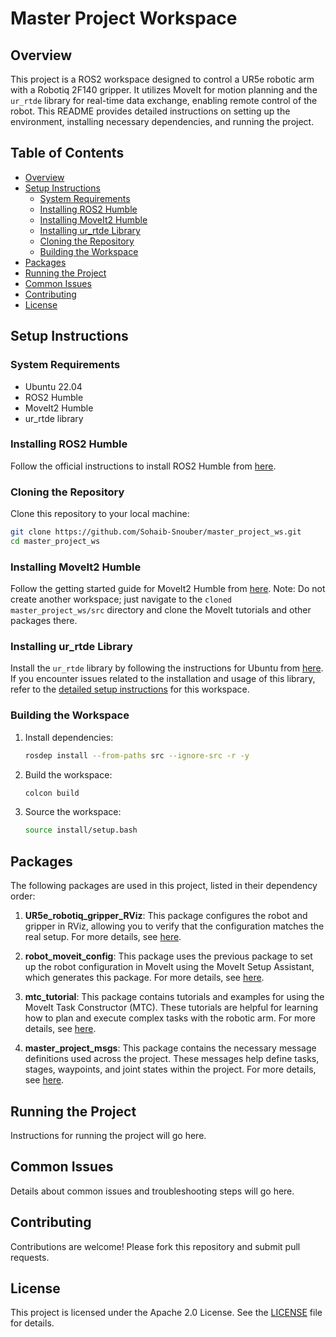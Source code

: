 # Master Project Workspace

## Overview
This project is a ROS2 workspace designed to control a UR5e robotic arm with a Robotiq 2F140 gripper. It utilizes MoveIt for motion planning and the `ur_rtde` library for real-time data exchange, enabling remote control of the robot. This README provides detailed instructions on setting up the environment, installing necessary dependencies, and running the project.

## Table of Contents
- [Overview](#overview)
- [Setup Instructions](#setup-instructions)
  - [System Requirements](#system-requirements)
  - [Installing ROS2 Humble](#installing-ros2-humble)
  - [Installing MoveIt2 Humble](#installing-moveit2-humble)
  - [Installing ur_rtde Library](#installing-ur_rtde-library)
  - [Cloning the Repository](#cloning-the-repository)
  - [Building the Workspace](#building-the-workspace)
- [Packages](#packages)
- [Running the Project](#running-the-project)
- [Common Issues](#common-issues)
- [Contributing](#contributing)
- [License](#license)

## Setup Instructions

### System Requirements
- Ubuntu 22.04
- ROS2 Humble
- MoveIt2 Humble
- ur_rtde library

### Installing ROS2 Humble
Follow the official instructions to install ROS2 Humble from [here](https://docs.ros.org/en/humble/Installation.html).

### Cloning the Repository
Clone this repository to your local machine:
```bash
git clone https://github.com/Sohaib-Snouber/master_project_ws.git
cd master_project_ws
```

### Installing MoveIt2 Humble
Follow the getting started guide for MoveIt2 Humble from [here](https://moveit.picknik.ai/humble/doc/tutorials/getting_started/getting_started.html).
Note: Do not create another workspace; just navigate to the `cloned master_project_ws/src` directory and clone the MoveIt tutorials and other packages there.

### Installing ur_rtde Library
Install the `ur_rtde` library by following the instructions for Ubuntu from [here](https://sdurobotics.gitlab.io/ur_rtde/installation/installation.html).
If you encounter issues related to the installation and usage of this library, refer to the [detailed setup instructions](https://github.com/Sohaib-Snouber/master_project_ws.git) for this workspace.

### Building the Workspace
1. Install dependencies:
   ```bash
   rosdep install --from-paths src --ignore-src -r -y
   ```

2. Build the workspace:
   ```bash
   colcon build
   ```

3. Source the workspace:
   ```bash
   source install/setup.bash
   ```

## Packages
The following packages are used in this project, listed in their dependency order:

1. **UR5e_robotiq_gripper_RViz**: This package configures the robot and gripper in RViz, allowing you to verify that the configuration matches the real setup. For more details, see [here](https://github.com/Sohaib-Snouber/master_project_ws/tree/main/src/UR5e_robotiq_gripper_RViz).

2. **robot_moveit_config**: This package uses the previous package to set up the robot configuration in MoveIt using the MoveIt Setup Assistant, which generates this package. For more details, see [here](https://github.com/Sohaib-Snouber/master_project_ws/tree/main/src/robot_moveit_config).

3. **mtc_tutorial**: This package contains tutorials and examples for using the MoveIt Task Constructor (MTC). These tutorials are helpful for learning how to plan and execute complex tasks with the robotic arm. For more details, see [here](https://github.com/Sohaib-Snouber/master_project_ws/tree/main/src/mtc_tutorial).

4. **master_project_msgs**: This package contains the necessary message definitions used across the project. These messages help define tasks, stages, waypoints, and joint states within the project. For more details, see [here](https://github.com/Sohaib-Snouber/master_project_ws/tree/main/src/master_project_msgs).

## Running the Project
Instructions for running the project will go here.

## Common Issues
Details about common issues and troubleshooting steps will go here.

## Contributing
Contributions are welcome! Please fork this repository and submit pull requests.

## License
This project is licensed under the Apache 2.0 License. See the [LICENSE](LICENSE) file for details.
